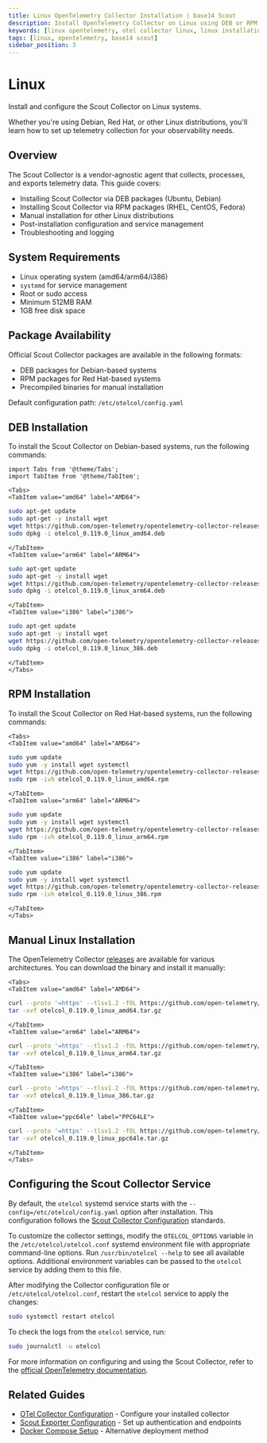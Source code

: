 ```yaml
---
title: Linux OpenTelemetry Collector Installation | base14 Scout
description: Install OpenTelemetry Collector on Linux using DEB or RPM packages. Complete guide for Ubuntu, Debian, RHEL, CentOS, and Fedora with systemd service management.
keywords: [linux opentelemetry, otel collector linux, linux installation, debian opentelemetry, rhel opentelemetry]
tags: [linux, opentelemetry, base14 scout]
sidebar_position: 3
---
```


# Linux

Install and configure the Scout Collector on Linux systems.

Whether you're using Debian, Red Hat, or other Linux distributions,
you'll learn how to set up telemetry collection for your observability needs.

## Overview

The Scout Collector is a vendor-agnostic agent that collects, processes,
and exports telemetry data. This guide covers:

- Installing Scout Collector via DEB packages (Ubuntu, Debian)
- Installing Scout Collector via RPM packages (RHEL, CentOS, Fedora)
- Manual installation for other Linux distributions
- Post-installation configuration and service management
- Troubleshooting and logging

## System Requirements

- Linux operating system (amd64/arm64/i386)
- `systemd` for service management
- Root or sudo access
- Minimum 512MB RAM
- 1GB free disk space

## Package Availability

Official Scout Collector packages are available in the following formats:

- DEB packages for Debian-based systems
- RPM packages for Red Hat-based systems
- Precompiled binaries for manual installation

Default configuration path: `/etc/otelcol/config.yaml`

## DEB Installation

To install the Scout Collector on Debian-based systems, run the
following commands:

```mdx-code-block
import Tabs from '@theme/Tabs';
import TabItem from '@theme/TabItem';

<Tabs>
<TabItem value="amd64" label="AMD64">
```

```sh
sudo apt-get update
sudo apt-get -y install wget
wget https://github.com/open-telemetry/opentelemetry-collector-releases/releases/download/v0.119.0/otelcol_0.119.0_linux_amd64.deb
sudo dpkg -i otelcol_0.119.0_linux_amd64.deb
```

```mdx-code-block
</TabItem>
<TabItem value="arm64" label="ARM64">
```

```sh
sudo apt-get update
sudo apt-get -y install wget
wget https://github.com/open-telemetry/opentelemetry-collector-releases/releases/download/v0.119.0/otelcol_0.119.0_linux_arm64.deb
sudo dpkg -i otelcol_0.119.0_linux_arm64.deb
```

```mdx-code-block
</TabItem>
<TabItem value="i386" label="i386">
```

```sh
sudo apt-get update
sudo apt-get -y install wget
wget https://github.com/open-telemetry/opentelemetry-collector-releases/releases/download/v0.119.0/otelcol_0.119.0_linux_386.deb
sudo dpkg -i otelcol_0.119.0_linux_386.deb
```

```mdx-code-block
</TabItem>
</Tabs>
```

## RPM Installation

To install the Scout Collector on Red Hat-based systems, run the
following commands:

```mdx-code-block
<Tabs>
<TabItem value="amd64" label="AMD64">
```

```sh
sudo yum update
sudo yum -y install wget systemctl
wget https://github.com/open-telemetry/opentelemetry-collector-releases/releases/download/v0.119.0/otelcol_0.119.0_linux_amd64.rpm
sudo rpm -ivh otelcol_0.119.0_linux_amd64.rpm
```

```mdx-code-block
</TabItem>
<TabItem value="arm64" label="ARM64">
```

```sh
sudo yum update
sudo yum -y install wget systemctl
wget https://github.com/open-telemetry/opentelemetry-collector-releases/releases/download/v0.119.0/otelcol_0.119.0_linux_arm64.rpm
sudo rpm -ivh otelcol_0.119.0_linux_arm64.rpm
```

```mdx-code-block
</TabItem>
<TabItem value="i386" label="i386">
```

```sh
sudo yum update
sudo yum -y install wget systemctl
wget https://github.com/open-telemetry/opentelemetry-collector-releases/releases/download/v0.119.0/otelcol_0.119.0_linux_386.rpm
sudo rpm -ivh otelcol_0.119.0_linux_386.rpm
```

```mdx-code-block
</TabItem>
</Tabs>
```

## Manual Linux Installation

The OpenTelemetry
Collector [releases](https://github.com/open-telemetry/opentelemetry-collector-releases/releases)
are available for various architectures. You can download the binary and install
it manually:

```mdx-code-block
<Tabs>
<TabItem value="amd64" label="AMD64">
```

```sh
curl --proto '=https' --tlsv1.2 -fOL https://github.com/open-telemetry/opentelemetry-collector-releases/releases/download/v0.119.0/otelcol_0.119.0_linux_amd64.tar.gz
tar -xvf otelcol_0.119.0_linux_amd64.tar.gz
```

```mdx-code-block
</TabItem>
<TabItem value="arm64" label="ARM64">
```

```sh
curl --proto '=https' --tlsv1.2 -fOL https://github.com/open-telemetry/opentelemetry-collector-releases/releases/download/v0.119.0/otelcol_0.119.0_linux_arm64.tar.gz
tar -xvf otelcol_0.119.0_linux_arm64.tar.gz
```

```mdx-code-block
</TabItem>
<TabItem value="i386" label="i386">
```

```sh
curl --proto '=https' --tlsv1.2 -fOL https://github.com/open-telemetry/opentelemetry-collector-releases/releases/download/v0.119.0/otelcol_0.119.0_linux_386.tar.gz
tar -xvf otelcol_0.119.0_linux_386.tar.gz
```

```mdx-code-block
</TabItem>
<TabItem value="ppc64le" label="PPC64LE">
```

```sh
curl --proto '=https' --tlsv1.2 -fOL https://github.com/open-telemetry/opentelemetry-collector-releases/releases/download/v0.119.0/otelcol_0.119.0_linux_ppc64le.tar.gz
tar -xvf otelcol_0.119.0_linux_ppc64le.tar.gz
```

```mdx-code-block
</TabItem>
</Tabs>
```

## Configuring the Scout Collector Service

By default, the `otelcol` systemd service starts with the
`--config=/etc/otelcol/config.yaml` option after installation. This
configuration follows the [Scout Collector Configuration](https://opentelemetry.io/docs/collector/configuration/)
standards.

To customize the collector settings, modify the `OTELCOL_OPTIONS` variable in
the `/etc/otelcol/otelcol.conf` systemd environment file with appropriate
command-line options. Run `/usr/bin/otelcol --help` to see all available
options. Additional environment variables can be passed to the `otelcol` service
by adding them to this file.

After modifying the Collector configuration file or `/etc/otelcol/otelcol.conf`,
restart the `otelcol` service to apply the changes:

```sh
sudo systemctl restart otelcol
```

To check the logs from the `otelcol` service, run:

```sh
sudo journalctl -u otelcol
```

For more information on configuring and using the Scout Collector, refer
to
the [official OpenTelemetry documentation](https://opentelemetry.io/docs/collector/).

## Related Guides

- [OTel Collector Configuration](./otel-collector-config.md) - Configure your
  installed collector
- [Scout Exporter Configuration](./scout-exporter.md) - Set up authentication
  and endpoints
- [Docker Compose Setup](./docker-compose-example.md) - Alternative deployment
  method
